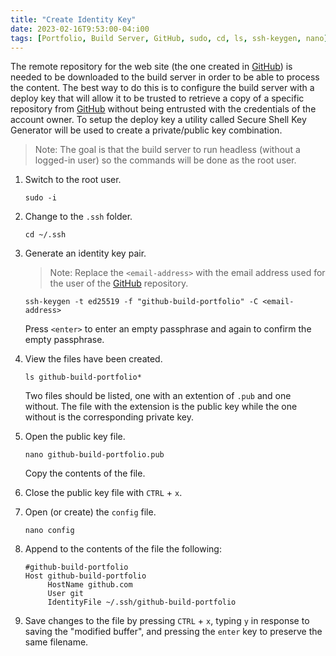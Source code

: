 ```yaml
---
title: "Create Identity Key"
date: 2023-02-16T9:53:00-04:i00
tags: [Portfolio, Build Server, GitHub, sudo, cd, ls, ssh-keygen, nano]
---
```

The remote repository for the web site (the one created in [GitHub](https://github.com/)) is needed to be downloaded to the build server in order to be able to process the content.  The best way to do this is to configure the build server with a deploy key that will allow it to be trusted to retrieve a copy of a specific repository from [GitHub](https://github.com/) without being entrusted with the credentials of the account owner.  To setup the deploy key a utility called Secure Shell Key Generator will be used to create a private/public key combination.

> Note: The goal is that the build server to run headless (without a logged-in user) so the commands will be done as the root user.

1. Switch to the root user.

   ```
   sudo -i
   ```

1. Change to the `.ssh` folder.

   ```
   cd ~/.ssh
   ```
   
1. Generate an identity key pair.

   > Note: Replace the `<email-address>` with the email address used for the user of the [GitHub](https://github.com/) repository.

   ```
   ssh-keygen -t ed25519 -f "github-build-portfolio" -C <email-address>
   ```

   Press `<enter>` to enter an empty passphrase and again to confirm the empty passphrase.

1. View the files have been created.

   ```
   ls github-build-portfolio*
   ```

   Two files should be listed, one with an extention of `.pub` and one without.  The file with the extension is the public key while the one without is the corresponding private key.

1. Open the public key file.

   ```
   nano github-build-portfolio.pub
   ```

   Copy the contents of the file.

1. Close the public key file with `CTRL` + `x`.

1. Open (or create) the `config` file.

   ```
   nano config
   ```

1. Append to the contents of the file the following:

   ```
   #github-build-portfolio
   Host github-build-portfolio
        HostName github.com
        User git
        IdentityFile ~/.ssh/github-build-portfolio
    ```

1. Save changes to the file by pressing `CTRL` + `x`, typing `y` in response to saving the "modified buffer", and pressing the `enter` key to preserve the same filename.